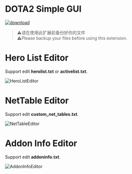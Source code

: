 # DOTA2 Simple GUI

[![download](https://img.shields.io/visual-studio-marketplace/d/robincode.dota2-simple-gui)](https://marketplace.visualstudio.com/items?itemName=robincode.dota2-simple-gui)

> ⚠️请在使用此扩展前备份好你的文件  
> ⚠️Please backup your files before using this extension.

# Hero List Editor
Support edit **herolist.txt** or **activelist.txt**.

![HeroListEditor](https://github.com/RobinCodeX/dota2-simple-gui/raw/master/.github/herolist.gif)

# NetTable Editor
Support edit **custom_net_tables.txt**.

![NetTableEditor](https://github.com/RobinCodeX/dota2-simple-gui/raw/master/.github/nettable.gif)

# Addon Info Editor
Support edit **addoninfo.txt**.

![AddonInfoEditor](https://github.com/RobinCodeX/dota2-simple-gui/raw/master/.github/addoninfo.gif)